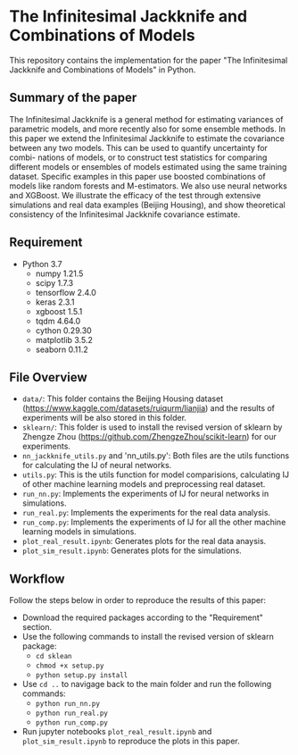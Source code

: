 # The Infinitesimal Jackknife and Combinations of Models

This repository contains the implementation for the paper "The Infinitesimal Jackknife and Combinations of Models" in Python.

## Summary of the paper

The Infinitesimal Jackknife is a general method for estimating variances of parametric models, and
more recently also for some ensemble methods. In this paper we extend the Infinitesimal Jackknife to
estimate the covariance between any two models. This can be used to quantify uncertainty for combi-
nations of models, or to construct test statistics for comparing different models or ensembles of models
estimated using the same training dataset. Specific examples in this paper use boosted combinations of
models like random forests and M-estimators. We also use neural networks and XGBoost. We illustrate
the efficacy of the test through extensive simulations and real data examples (Beijing Housing), and show
theoretical consistency of the Infinitesimal Jackknife covariance estimate.

## Requirement

+ Python 3.7
    + numpy 1.21.5
    + scipy 1.7.3
    + tensorflow 2.4.0
    + keras 2.3.1
    + xgboost 1.5.1
    + tqdm 4.64.0
    + cython 0.29.30
    + matplotlib 3.5.2
    + seaborn 0.11.2

## File Overview
- `data/`: This folder contains the Beijing Housing dataset (https://www.kaggle.com/datasets/ruiqurm/lianjia) and the results of experiments will be also stored in this folder.
- `sklearn/`: This folder is used to install the revised version of sklearn by Zhengze Zhou (https://github.com/ZhengzeZhou/scikit-learn) for our experiments.
- `nn_jackknife_utils.py` and 'nn_utils.py': Both files are the utils functions for calculating the IJ of neural networks.
- `utils.py`: This is the utils function for model comparisions, calculating IJ of other machine learning models and preprocessing real dataset.
- `run_nn.py`: Implements the experiments of IJ for neural networks in simulations.
- `run_real.py`: Implements the experiments for the real data analysis.
- `run_comp.py`: Implements the experiments of IJ for all the other machine learning models in simulations.
- `plot_real_result.ipynb`: Generates plots for the real data anaysis.
- `plot_sim_result.ipynb`: Generates plots for the simulations.

## Workflow

Follow the steps below in order to reproduce the results of this paper:
- Download the required packages according to the "Requirement" section.
- Use the following commands to install the revised version of sklearn package:
    + `cd sklean`
    + `chmod +x setup.py`
    + `python setup.py install`
- Use `cd ..` to navigage back to the main folder and run the following commands:
    + `python run_nn.py`
    + `python run_real.py`
    + `python run_comp.py`
- Run jupyter notebooks `plot_real_result.ipynb` and `plot_sim_result.ipynb` to reproduce the plots in this paper.
